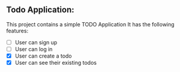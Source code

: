 ## Todo Application:
This project contains a simple TODO Application
It has the following features:
- [ ] User can sign up
- [ ] User can log in
- [x] User can create a todo
- [x] User can see their existing todos
